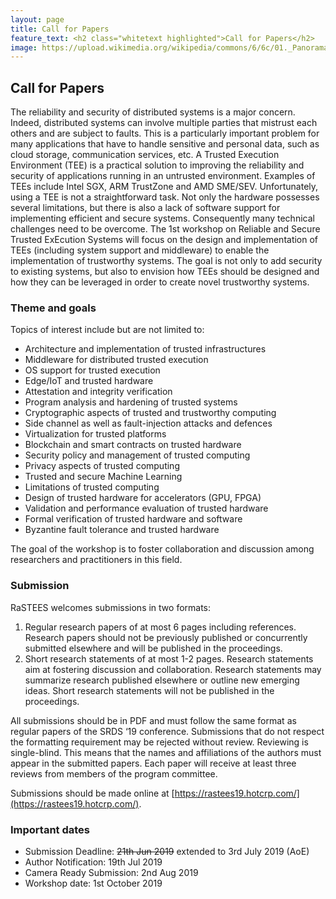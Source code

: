 ```yaml
---
layout: page
title: Call for Papers
feature_text: <h2 class="whitetext highlighted">Call for Papers</h2>
image: https://upload.wikimedia.org/wikipedia/commons/6/6c/01._Panorama_de_Lyon_pris_depuis_le_toit_de_la_Basilique_de_Fourvi%C3%A8re.jpg 
---
```


## Call for Papers

The reliability and security of distributed systems is a major concern. Indeed,
distributed systems can involve multiple parties that mistrust each others and
are subject to faults. This is a particularly important problem for many
applications that have to handle sensitive and personal data, such as cloud
storage, communication services, etc.  A Trusted Execution Environment (TEE) is
a practical solution to improving the reliability and security of applications
running in an untrusted environment. Examples of TEEs include Intel SGX, ARM
TrustZone and AMD SME/SEV. Unfortunately, using a TEE is not a straightforward
task. Not only the hardware possesses several limitations, but there is also a
lack of software support for implementing efficient and secure systems.
Consequently many technical challenges need to be overcome.  The 1st workshop
on Reliable and Secure Trusted ExEcution Systems will focus on the design and
implementation of TEEs (including system support and middleware) to enable the
implementation of trustworthy systems. The goal is not only to add security to
existing systems, but also to envision how TEEs should be designed and how they
can be leveraged in order to create novel trustworthy systems.


### Theme and goals

Topics of interest include but are not limited to:
- Architecture and implementation of trusted infrastructures
- Middleware for distributed trusted execution
- OS support for trusted execution
- Edge/IoT and trusted hardware
- Attestation and integrity verification
- Program analysis and hardening of trusted systems
- Cryptographic aspects of trusted and trustworthy computing
- Side channel as well as fault-injection attacks and defences
- Virtualization for trusted platforms
- Blockchain and smart contracts on trusted hardware
- Security policy and management of trusted computing
- Privacy aspects of trusted computing
- Trusted and secure Machine Learning
- Limitations of trusted computing
- Design of trusted hardware for accelerators (GPU, FPGA)
- Validation and performance evaluation of trusted hardware
- Formal verification of trusted hardware and software
- Byzantine fault tolerance and trusted hardware

The goal of the workshop is to foster collaboration and discussion among
researchers and practitioners in this field.

### Submission

RaSTEES welcomes submissions in two formats:
1. Regular research papers of at most 6 pages including references. Research
	papers should not be previously published or concurrently
	submitted elsewhere and will be published in the proceedings.
2. Short research statements of at most 1-2 pages. Research statements aim at
	fostering discussion and collaboration. Research statements may summarize
	research published elsewhere or outline new emerging ideas.  Short research
	statements will not be published in the proceedings.

All submissions should be in PDF and must follow the same format as regular
papers of the SRDS ‘19 conference. Submissions that do not respect the
formatting requirement may be rejected without review.  Reviewing is
single-blind. This means that the names and affiliations of the authors must
appear in the submitted papers. Each paper will receive at least three reviews
from members of the program committee.

Submissions should be made online at
[https://rastees19.hotcrp.com/](https://rastees19.hotcrp.com/). 

### Important dates

- Submission Deadline: ~~21th Jun 2019~~ extended to 3rd July 2019 (AoE)
- Author Notification: 19th Jul 2019
- Camera Ready Submission: 2nd Aug 2019
- Workshop date: 1st October 2019
